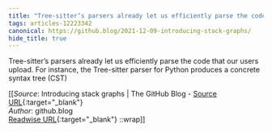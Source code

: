 ```yaml
---
title: "Tree-sitter’s parsers already let us efficiently parse the code that ..."
tags: articles-12223342
canonical: https://github.blog/2021-12-09-introducing-stack-graphs/
hide_title: true
---
```


Tree-sitter’s parsers already let us efficiently parse the code that our users upload. For instance, the Tree-sitter parser for Python produces a concrete syntax tree (CST)


[[_Source_: Introducing stack graphs | The GitHub Blog - [Source URL](https://github.blog/2021-12-09-introducing-stack-graphs/){:target="_blank"}<br>
_Author_: github.blog<br>
[Readwise URL](https://readwise.io/open/257347424){:target="_blank"}
::wrap]]